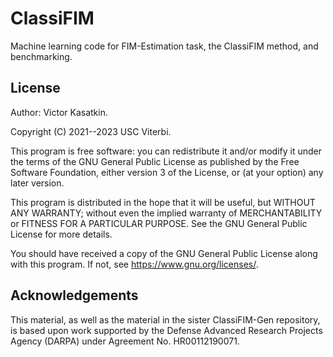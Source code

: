 # ClassiFIM
Machine learning code for FIM-Estimation task, the ClassiFIM method, and benchmarking.

## License
Author: Victor Kasatkin.

Copyright (C) 2021--2023 USC Viterbi.

This program is free software: you can redistribute it and/or modify
it under the terms of the GNU General Public License as published by
the Free Software Foundation, either version 3 of the License, or
(at your option) any later version.

This program is distributed in the hope that it will be useful,
but WITHOUT ANY WARRANTY; without even the implied warranty of
MERCHANTABILITY or FITNESS FOR A PARTICULAR PURPOSE.  See the
GNU General Public License for more details.

You should have received a copy of the GNU General Public License
along with this program.  If not, see <https://www.gnu.org/licenses/>.

## Acknowledgements
This material, as well as the material in the sister ClassiFIM-Gen repository,
is based upon work supported by the Defense Advanced Research
Projects Agency (DARPA) under Agreement No. HR00112190071.
